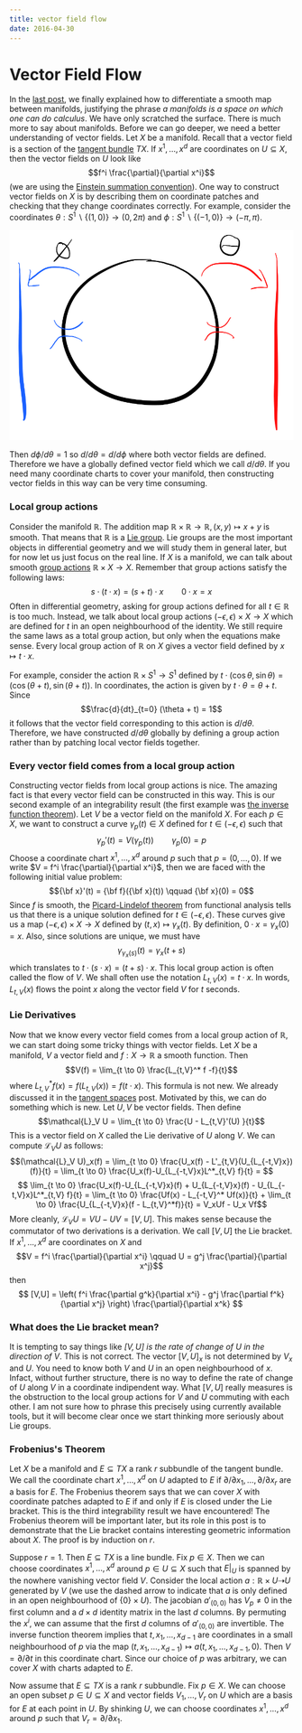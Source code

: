 ```yaml
---
title: vector field flow
date: 2016-04-30
---
```


# Vector Field Flow

In the [last post](2016-03-27-thejacobianmatrix.html), we finally explained how to 
differentiate a smooth map between manifolds, justifying the phrase *a manifolds is a 
space on which one can do calculus*. We have only scratched the surface. There is much 
more to say about manifolds. Before we can go deeper, we need a better understanding 
of vector fields. Let $X$ be a manifold. Recall that a vector field is a section of 
the [tangent bundle](2016-02-28-thetangentbundle.html) $TX$. If $x^1,\dots,x^d$ are 
coordinates on $U \subseteq X$, then the vector fields on $U$ look like
$$f^i \frac{\partial}{\partial x^i}$$
(we are using the [Einstein summation 
convention](https://en.wikipedia.org/wiki/Einstein_notation)). One way to construct 
vector fields on $X$ is by describing them on coordinate patches and checking that 
they change coordinates correctly. For example, consider the coordinates $\theta : S^1 
\backslash \{ (1,0) \} \to (0,2 \pi)$ and $\phi : S^1 \backslash \{ (-1,0) \} \to 
(-\pi,\pi)$. 

![](/img/2016-04-30-circlecoordinates.PNG)

Then $d \phi / d \theta = 1$ so $d / d 
\theta = d / d \phi$ where both vector fields are defined. Therefore we have a 
globally defined vector field which we call $d / d \theta$. If you need many 
coordinate charts to cover your manifold, then constructing vector fields in this way 
can be very time consuming. 


### Local group actions

Consider the manifold $\mathbb{R}$. The addition map $\mathbb{R} \times \mathbb{R} 
\to \mathbb{R}, (x,y) \mapsto x + y$ is smooth. That means that $\mathbb{R}$ is a [Lie 
group](https://en.wikipedia.org/wiki/Lie_group). Lie groups are the most important 
objects in differential geometry and we will study them in general later, but for now 
let us just focus on the real line. If $X$ is a manifold, we can talk about smooth 
[group actions](https://en.wikipedia.org/wiki/Group_action) $\mathbb{R} \times X \to 
X$. Remember that group actions satisfy the following laws:
$$s \cdot (t \cdot x) = (s + t) \cdot x \qquad 0 \cdot x = x$$
Often in differential geometry, asking for group actions defined for all $t \in 
\mathbb{R}$ is too much. Instead, we talk about local group actions 
$(-\epsilon,\epsilon) \times X \to X$ which are defined for $t$ in an open 
neighbourhood of the identity. We still require the same laws as a total group action, 
but only when the equations make sense. Every local group action of $\mathbb{R}$ on 
$X$ gives a vector field defined by $x \mapsto t \cdot x$. 

For example, consider the action $\mathbb{R} \times S^1 \to S^1$ defined by $t \cdot 
(\cos \theta, \sin \theta) = (\cos (\theta + t),\sin(\theta + t))$. In coordinates, 
the action is given by $t \cdot \theta = \theta + t$. Since
$$\frac{d}{dt}_{t=0} (\theta + t) = 1$$ it follows that the vector field 
corresponding to this action is $d/d\theta$. Therefore, we have constructed 
$d/d\theta$ globally by defining a group action rather than by patching local vector 
fields together.

### Every vector field comes from a local group action

Constructing vector fields from local group actions is nice. The amazing fact is that 
every vector field can be constructed in this way. This is our second example of an 
integrability result (the first example was [the inverse function 
theorem](2016-03-27-thejacobianmatrix.html)). Let $V$ be a vector field on the 
manifold $X$. For each $p \in X$, we want to construct a curve $\gamma_p(t) \in X$ 
defined for $t \in (-\epsilon,\epsilon)$ such that
$$\gamma_p'(t) = V(\gamma_p(t)) \qquad \gamma_p(0) = p$$
Choose a coordinate chart $x^1,\dots,x^d$ around $p$ such that $p = (0,\dots,0)$. If 
we write $V = f^i \frac{\partial}{\partial x^i}$, then we are faced with the following 
initial value problem:
$${\bf x}'(t) = {\bf f}({\bf x}(t)) \qquad {\bf x}(0) = 0$$
Since $f$ is smooth, the [Picard-Lindelof 
theorem](https://en.wikipedia.org/wiki/Picard%E2%80%93Lindel%C3%B6f_theorem) from 
functional analysis tells us that there is a unique solution defined for $t \in 
(-\epsilon,\epsilon)$. These curves give us a map $(-\epsilon,\epsilon) \times X \to 
X$ defined by $(t,x) \mapsto \gamma_x(t)$. By definition, $0 \cdot x = \gamma_x(0) = 
x$. Also, since solutions are unique, we must have 
$$\gamma_{\gamma_x(s)}(t) = \gamma_x(t+s)$$ 
which translates to $t \cdot (s \cdot x) = (t+s) \cdot x$. This local group action is 
often called the flow of $V$. We shall often use the notation $L_{t,V}(x) = t \cdot 
x$. In words, $L_{t,V}(x)$ flows the point $x$ along the vector field $V$ for $t$ 
seconds.

### Lie Derivatives

Now that we know every vector field comes from a local group action of $\mathbb{R}$, 
we can start doing some tricky things with vector fields. Let $X$ be a manifold, $V$ a 
vector field and $f : X \to \mathbb{R}$ a smooth function. Then
$$V(f) = \lim_{t \to 0} \frac{L_{t,V}^* f -f}{t}$$
where $L_{t,V}^* f(x) = f(L_{t,V}(x)) = f(t \cdot x)$. This formula is not new. We 
already discussed it in the [tangent spaces](2016-02-07-tangentspaces.html) post. 
Motivated by this, we can do something which is new. Let $U,V$ be vector fields. Then 
define 
$$\mathcal{L}_V U = \lim_{t \to 0} \frac{U - L_{t,V}'(U) }{t}$$
This is a vector field on $X$ called the Lie derivative of $U$ along $V$. We can 
compute $\mathcal{L}_V U$ as follows:
$$(\mathcal{L}_V U)_x(f) = \lim_{t \to 0} \frac{U_x(f) - L'_{t,V}(U_{L_{-t,V}x})(f)}{t} 
= \lim_{t \to 0} \frac{U_x(f)-U_{L_{-t,V}x}L^*_{t,V} f}{t} = $$
$$ \lim_{t \to 0} \frac{U_x(f)-U_{L_{-t,V}x}(f) + U_{L_{-t,V}x}(f) - 
U_{L_{-t,V}x}L^*_{t,V} f}{t} = \lim_{t \to 0} \frac{Uf(x) - L_{-t,V}^* Uf(x)}{t} + 
\lim_{t \to 0} \frac{U_{L_{-t,V}x}(f - L_{t,V}^*f)}{t} = V_xUf - U_x Vf$$
More cleanly, $\mathcal{L}_V U = VU - UV = [V,U]$. This makes sense because the 
commutator of two derivations is a derivation. We call $[V,U]$ the Lie bracket. If 
$x^1,\dots,x^d$ are coordinates on $X$ and
$$V = f^i \frac{\partial}{\partial x^i} \qquad U = g^j \frac{\partial}{\partial x^j}$$
then
$$ [V,U] = \left( f^i \frac{\partial g^k}{\partial x^i} - g^j \frac{\partial 
f^k}{\partial x^j} \right) \frac{\partial}{\partial x^k} $$

### What does the Lie bracket mean?

It is tempting to say things like *$[V,U]$ is the rate of change of $U$ in the 
direction of $V$*. This is not correct. The vector $[V,U]_x$ is not determined by 
$V_x$ and $U$. You need to know both $V$ and $U$ in an open neighbourhood of $x$. 
Infact, without further structure, there is no way to define the rate of change of 
$U$ along $V$ in a coordinate indipendent way. What $[V,U]$ really measures is the 
obstruction to the local group actions for $V$ and $U$ commuting with each other. I am 
not sure how to phrase this precisely using currently available tools, but it will 
become clear once we start thinking more seriously about Lie groups.

### Frobenius\'s Theorem

Let $X$ be a manifold and $E \subseteq TX$ a rank $r$ subbundle of the tangent bundle. 
We call the coordinate chart $x^1,\dots,x^d$ on $U$ adapted to $E$ if $\partial / 
\partial x_1, \dots, \partial / \partial x_r$ are a basis for $E$. The Frobenius 
theorem says that we can cover $X$ with coordinate patches adapted to $E$ if and only 
if $E$ is closed under the Lie bracket. This is the third integrability result we have 
encountered! The Frobenius theorem will be important later, but its role in this post 
is to demonstrate that the Lie bracket contains interesting geometric information 
about $X$. The proof is by induction on $r$. 

Suppose $r = 1$. Then $E \subseteq TX$ is a line bundle. Fix $p \in X$. Then we can 
choose coordinates $x^1,\dots,x^d$ around $p \in U \subseteq X$ such that $E \lvert_U$ 
is spanned by the nowhere vanishing vector field $V$. Consider the local action $a : 
\mathbb{R} \times U \dashrightarrow U$ generated by $V$ (we use the dashed arrow to 
indicate that $a$ is only defined in an open neighbourhood of $\{ 0 \} \times U$). The 
jacobian $a'_{(0,0)}$ has $V_p \not= 0$ in the first column and a $d \times d$ 
identity matrix in the last $d$ columns. By permuting the $x^i$, we can assume that 
the first $d$ columns of $a'_{(0,0)}$ are invertible. The inverse function theorem 
implies that $t,x_1,\dots,x_{d-1}$ are coordinates in a small neighbourhood of $p$ 
via the map $(t,x_1,\dots,x_{d-1}) \mapsto a(t,x_1,\dots,x_{d-1},0)$. Then $V = 
\partial / \partial t$ in this coordinate chart. Since our choice of $p$ was 
arbitrary, we can cover $X$ with charts adapted to $E$.

Now assume that $E \subseteq TX$ is a rank $r$ subbundle. Fix $p \in X$. We can choose 
an open subset $p \in U \subseteq X$ and vector fields $V_1,\dots,V_r$ on $U$ which 
are a basis for $E$ at each point in $U$. By shinking $U$, we can choose coordinates 
$x^1,\dots,x^d$ around $p$ such that $V_r = \partial / \partial x_1$.
